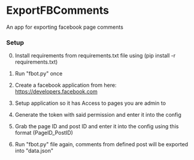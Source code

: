 # ExportFBComments
 An app for exporting facebook page comments


### Setup
0) Install requirements from requirements.txt file using (pip install -r requirements.txt)

1) Run "fbot.py" once
2) Create a facebook application from here: https://developers.facebook.com
3) Setup application so it has Access to pages you are admin to
4) Generate the token with said permission and enter it into the config
5) Grab the page ID and post ID and enter it into the config using this format (PageID_PostID)
6) Run "fbot.py" file again, comments from defined post will be exported into "data.json"
